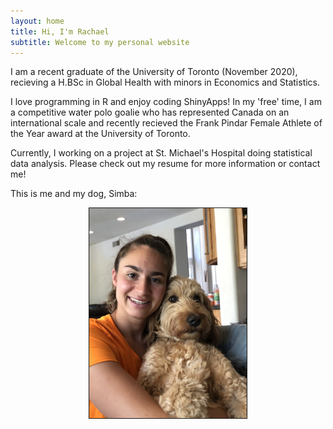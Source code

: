 ```yaml
---
layout: home
title: Hi, I'm Rachael
subtitle: Welcome to my personal website
---
```


<p>I am a recent graduate of the University of Toronto (November 2020), recieving a H.BSc in Global Health with minors in Economics and Statistics. </p>

<p>I love programming in R and enjoy coding ShinyApps! In my 'free' time, I am a competitive water polo goalie who has represented Canada on an international scale and recently recieved the Frank Pindar Female Athlete of the Year award at the University of Toronto. </p> 

<p>Currently, I working on a project at St. Michael's Hospital doing statistical data analysis. Please check out my resume for more information or contact me!  </p> 

<p> This is me and my dog, Simba: </p>

<p align="center">
  <img src="/assets/img/IMG_1841.JPG" style="width:50%; height=50%; border:1px solid">
</p>


